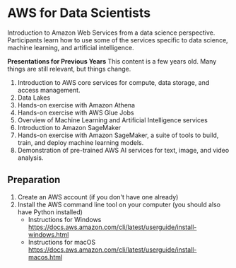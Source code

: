 # AWS for Data Scientists



Introduction to Amazon Web Services from a data science perspective. Participants learn how to use some of the services specific to data science, machine learning, and artificial intelligence.  




**Presentations for Previous Years**
This content is a few years old. Many things are still relevant, but things change.

1.	Introduction to AWS core services for compute, data storage, and access management.
2.    Data Lakes
2.	Hands-on exercise with Amazon Athena
3.    Hands-on exercise with AWS Glue Jobs
4.    Overview of Machine Learning and Artificial Intelligence services
5.    Introduction to Amazon SageMaker
7.	Hands-on exercise with Amazon SageMaker, a suite of tools to build, train, and deploy machine learning models.
8.	Demonstration of pre-trained AWS AI services for text, image, and video analysis. 


## Preparation
1. Create an AWS account (if you don't have one already)
2. Install the AWS command line tool on your computer (you should also have Python installed)
      - Instructions for Windows https://docs.aws.amazon.com/cli/latest/userguide/install-windows.html
      - Instructions for macOS https://docs.aws.amazon.com/cli/latest/userguide/install-macos.html
